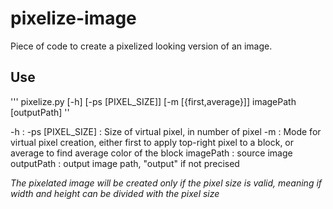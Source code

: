 # pixelize-image

Piece of code to create a pixelized looking version of an image.

## Use

''' pixelize.py [-h] [-ps [PIXEL_SIZE]] [-m [{first,average}]] imagePath [outputPath] ''

-h : 
-ps [PIXEL_SIZE] : Size of virtual pixel, in number of pixel
-m : Mode for virtual pixel creation, either first to apply top-right pixel to a block, or average to find average color of the block
imagePath : source image
outputPath : output image path, "output" if not precised 

*The pixelated image will be created only if the pixel size is valid, meaning if width and height can be divided with the pixel size*

